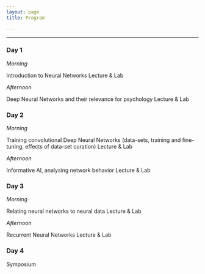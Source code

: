 ```yaml
---
layout: page
title: Program

---
```

------


### Day 1 

*Morning* 

Introduction to Neural Networks
Lecture & Lab

*Afternoon* 

Deep Neural Networks and their relevance for psychology
Lecture & Lab

### Day 2

*Morning* 

Training convolutional Deep Neural Networks (data-sets, training and fine-tuning, effects of data-set curation) 
Lecture & Lab

*Afternoon* 

Informative AI, analysing network behavior 
Lecture & Lab


### Day 3 

*Morning* 

Relating neural networks to neural data
Lecture & Lab


*Afternoon*

Recurrent Neural Networks 
Lecture & Lab

### Day 4

Symposium 
